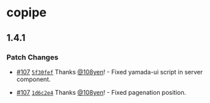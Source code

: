 # copipe

## 1.4.1

### Patch Changes

- [#107](https://github.com/108yen/copipe/pull/107) [`5f30fef`](https://github.com/108yen/copipe/commit/5f30fef091735919f2ecaef7e46fac4faf96d27b) Thanks [@108yen](https://github.com/108yen)! - Fixed yamada-ui script in server component.

- [#107](https://github.com/108yen/copipe/pull/107) [`1d6c2e4`](https://github.com/108yen/copipe/commit/1d6c2e4b78f492067d876d5d04c062e02abe9f5a) Thanks [@108yen](https://github.com/108yen)! - Fixed pagenation position.
